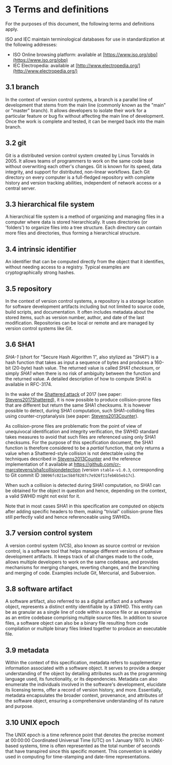 # 3 Terms and definitions

For the purposes of this document,
the following terms and definitions apply.

ISO and IEC maintain terminological databases
for use in standardization at the following addresses:

* ISO Online browsing platform:
  available at [https://www.iso.org/obp](https://www.iso.org/obp)
* IEC Electropedia:
  available at [http://www.electropedia.org/](http://www.electropedia.org/)

## 3.1 branch

In the context of version control systems, a branch is a parallel line of development that stems from the main line (commonly known as the "main" or "master" branch). It allows developers to isolate their work for a particular feature or bug fix without affecting the main line of development. Once the work is complete and tested, it can be merged back into the main branch.

## 3.2 git

Git is a distributed version control system created by Linus Torvalds in 2005. It allows teams of programmers to work on the same code base without overwriting each other's changes. Git is known for its speed, data integrity, and support for distributed, non-linear workflows. Each Git directory on every computer is a full-fledged repository with complete history and version tracking abilities, independent of network access or a central server.

## 3.3 hierarchical file system

A hierarchical file system is a method of organizing and managing files in a computer where data is stored hierarchically. It uses directories (or 'folders') to organize files into a tree structure. Each directory can contain more files and directories, thus forming a hierarchical structure.

## 3.4 intrinsic identifier

An identifier that can be computed directly from the object that it identifies, without needing access to a registry. Typical examples are cryptographically strong hashes.

## 3.5 repository

In the context of version control systems, a repository is a storage location for software development artifacts including but not limited to source code, build scripts, and documentation. It often includes metadata about the stored items, such as version number, author, and date of the last modification. Repositories can be local or remote and are managed by version control systems like Git.

## 3.6 SHA1

*SHA-1* (short for "Secure Hash Algorithm 1", also stylized as "*SHA1*") is a hash function that takes as input a sequence of bytes and produces a 160-bit (20-byte) hash value.
The returned value is called *SHA1 checksum*, or simply *SHA1* when there is no risk of ambiguity between the function and the returned value.
A detailed description of how to compute SHA1 is available in RFC-3174.

In the wake of the [Shattered attack](https://shattered.io/) of 2017 (see paper: [Stevens2017Shattered](B.Bibliography.md)), it is now possible to produce collision-prone files that are different but return the same SHA1 checksums.
It is however possible to detect, during SHA1 computation, such SHA1-colliding files using counter-cryptanalysis (see paper: [Stevens2013Counter](B.Bibliography.md)).

As collision-prone files are problematic from the point of view of unequivocal identification and integrity verification, the SWHID standard takes measures to avoid that such files are referenced using only SHA1 checksums.
For the purpose of this specification document, the SHA1 function is therefore considered to be a *partial* function, that only returns a value when a Shattered-style collision is not detectable using the techniques described in [Stevens2013Counter](B.Bibliography.md) and the reference implementation of it available at <https://github.com/cr-marcstevens/sha1collisiondetection> (version `stable-v1.0.3`, corresponding to Git commit ID `38096fc021ac5b8f8207c7e926f11feb6b5eb17c`).

When such a collision is detected during SHA1 computation, no SHA1 can be obtained for the object in question and hence, depending on the context, a valid SWHID might not exist for it.

Note that in most cases SHA1 in this specification are computed on objects after adding specific headers to them, making "trivial" collision-prone files still perfectly valid and hence referenceable using SWHIDs.

## 3.7 version control system

A version control system (VCS), also known as source control or revision control, is a software tool that helps manage different versions of software development artifacts. It keeps track of all changes made to the code, allows multiple developers to work on the same codebase, and provides mechanisms for merging changes, reverting changes, and the branching and merging of code. Examples include Git, Mercurial, and Subversion.

## 3.8 software artifact

A software artifact, also referred to as a digital artifact and a software object, represents a distinct entity identifiable by a SWHID. This entity can be as granular as a single line of code within a source file or as expansive as an entire codebase comprising multiple source files. In addition to source files, a software object can also be a binary file resulting from code compilation or multiple binary files linked together to produce an executable file.

## 3.9 metadata

Within the context of this specification, metadata refers to supplementary information associated with a software object. It serves to provide a deeper understanding of the object by detailing attributes such as the programming language used, its functionality, or its dependencies. Metadata can also enumerate the individuals involved in the software's development, elucidate its licensing terms, offer a record of version history, and more. Essentially, metadata encapsulates the broader context, provenance, and attributes of the software object, ensuring a comprehensive understanding of its nature and purpose.

## 3.10 UNIX epoch

The UNIX epoch is a time reference point that denotes the precise moment at 00:00:00 Coordinated Universal Time (UTC) on 1 January 1970. In UNIX-based systems, time is often represented as the total number of seconds that have transpired since this specific moment. This convention is widely used in computing for time-stamping and date-time representations.
